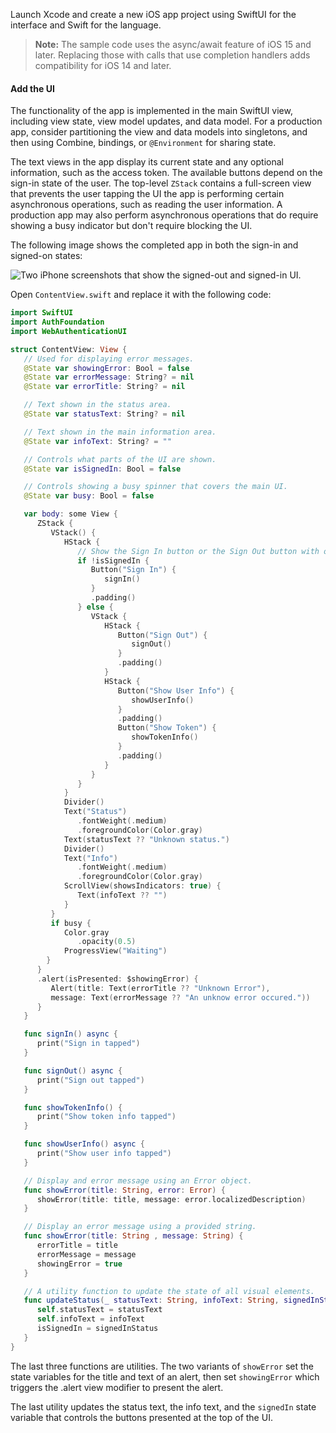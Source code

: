 Launch Xcode and create a new iOS app project using SwiftUI for the interface and Swift for the language.

> **Note:** The sample code uses the async/await feature of iOS 15 and later. Replacing those with calls that use completion handlers adds compatibility for iOS 14 and later.

#### Add the UI

The functionality of the app is implemented in the main SwiftUI view, including view state, view model updates, and data model. For a production app, consider partitioning the view and data models into singletons, and then using Combine, bindings, or `@Environment` for sharing state.

The text views in the app display its current state and any optional information, such as the access token. The available buttons depend on the sign-in state of the user. The top-level `ZStack` contains a full-screen view that prevents the user tapping the UI the app is performing certain asynchronous operations, such as reading the user information. A production app may also perform asynchronous operations that do require showing a busy indicator but don't require blocking the UI.

The following image shows the completed app in both the sign-in and signed-on states:

<div class=”half”>

![Two iPhone screenshots that show the signed-out and signed-in UI.](/img/sign-users-in/redirect-authentication/ios/app-ui-ios.png)

</div>

<!--
Source image(s): https://www.figma.com/file/i3huE0gEoISu2evquOq5yJ/app-ui-redirect-ios?node-id=0%3A1
There's only one board. The group for the image is: "Side-by-side screenshots"
-->

Open `ContentView.swift` and replace it with the following code:

```swift
import SwiftUI
import AuthFoundation
import WebAuthenticationUI

struct ContentView: View {
   // Used for displaying error messages.
   @State var showingError: Bool = false
   @State var errorMessage: String? = nil
   @State var errorTitle: String? = nil

   // Text shown in the status area.
   @State var statusText: String? = nil

   // Text shown in the main information area.
   @State var infoText: String? = ""

   // Controls what parts of the UI are shown.
   @State var isSignedIn: Bool = false

   // Controls showing a busy spinner that covers the main UI.
   @State var busy: Bool = false

   var body: some View {
      ZStack {
         VStack() {
            HStack {
               // Show the Sign In button or the Sign Out button with other options.
               if !isSignedIn {
                  Button("Sign In") {
                     signIn()
                  }
                  .padding()
               } else {
                  VStack {
                     HStack {
                        Button("Sign Out") {
                           signOut()
                        }
                        .padding()
                     }
                     HStack {
                        Button("Show User Info") {
                           showUserInfo()
                        }
                        .padding()
                        Button("Show Token") {
                           showTokenInfo()
                        }
                        .padding()
                     }
                  }
               }
            }
            Divider()
            Text("Status")
               .fontWeight(.medium)
               .foregroundColor(Color.gray)
            Text(statusText ?? "Unknown status.")
            Divider()
            Text("Info")
               .fontWeight(.medium)
               .foregroundColor(Color.gray)
            ScrollView(showsIndicators: true) {
               Text(infoText ?? "")
            }
         }
         if busy {
            Color.gray
               .opacity(0.5)
            ProgressView("Waiting")
        }
      }
      .alert(isPresented: $showingError) {
         Alert(title: Text(errorTitle ?? "Unknown Error"),
         message: Text(errorMessage ?? "An unknow error occured."))
      }
   }

   func signIn() async {
      print("Sign in tapped")
   }

   func signOut() async {
      print("Sign out tapped")
   }

   func showTokenInfo() {
      print("Show token info tapped")
   }

   func showUserInfo() async {
      print("Show user info tapped")
   }

   // Display and error message using an Error object.
   func showError(title: String, error: Error) {
      showError(title: title, message: error.localizedDescription)
   }

   // Display an error message using a provided string.
   func showError(title: String , message: String) {
      errorTitle = title
      errorMessage = message
      showingError = true
   }

   // A utility function to update the state of all visual elements.
   func updateStatus(_ statusText: String, infoText: String, signedInStatus: Bool) {
      self.statusText = statusText
      self.infoText = infoText
      isSignedIn = signedInStatus
   }
}
```

The last three functions are utilities. The two variants of `showError` set the state variables for the title and text of an alert, then set `showingError` which triggers the .alert view modifier to present the alert.

The last utility updates the status text, the info text, and the `signedIn` state variable that controls the buttons presented at the top of the UI.

